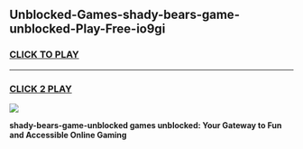 
## Unblocked-Games-shady-bears-game-unblocked-Play-Free-io9gi
<h3>
<a href="https://premium76.site?title=shady-bears-game-unblocked&ref=15A">CLICK TO PLAY</a></h3>
<hr>

<h3>
<a href="https://premium76.site?title=shady-bears-game-unblocked&ref=15A">CLICK 2 PLAY</a>
  
</h3>

<a href="https://premium76.site?title=shady-bears-game-unblocked&ref=15A"><img src="https://clearcache.store/games.png"></a>


**shady-bears-game-unblocked games unblocked: Your Gateway to Fun and Accessible Online Gaming**
